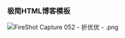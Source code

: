 ### 极简HTML博客模板
![FireShot Capture 052 - 折优优 - .png](https://i.loli.net/2021/07/07/NjACVWU1eLd7HJ4.png)
